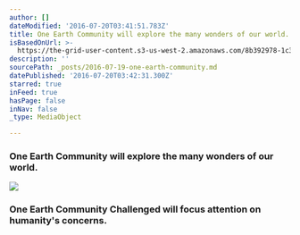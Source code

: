 ```yaml
---
author: []
dateModified: '2016-07-20T03:41:51.783Z'
title: One Earth Community will explore the many wonders of our world.
isBasedOnUrl: >-
  https://the-grid-user-content.s3-us-west-2.amazonaws.com/8b392978-1c3f-44c6-a62c-2e6a306eb0da.jpg
description: ''
sourcePath: _posts/2016-07-19-one-earth-community.md
datePublished: '2016-07-20T03:42:31.300Z'
starred: true
inFeed: true
hasPage: false
inNav: false
_type: MediaObject

---
```

### One Earth Community will explore the many wonders of our world.
![](https://the-grid-user-content.s3-us-west-2.amazonaws.com/f17a5b33-8042-4ea3-905c-9596dd0d94ea.jpg)

### One Earth Community Challenged will focus attention on humanity's concerns.